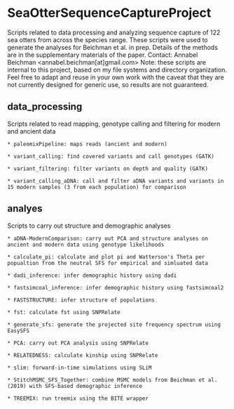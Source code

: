 # SeaOtterSequenceCaptureProject
Scripts related to data processing and analyzing sequence capture of 122 sea otters from across the species range. 
These scripts were used to generate the analyses for Beichman et al. in prep.
Details of the methods are in the supplementary materials of the paper.
Contact: Annabel Beichman <annabel.beichman[at]gmail.com>
Note: these scripts are internal to this project, based on my file systems and directory organization. 
Feel free to adapt and reuse in your own work with the caveat that they are not currently designed for generic use, so results are not guaranteed.

## data_processing
Scripts related to read mapping, genotype calling and filtering for modern and ancient data
	
	* paleomixPipeline: maps reads (ancient and modern)

	* variant_calling: find covered variants and call genotypes (GATK)
	
	* variant_filtering: filter variants on depth and quality (GATK)
	
	* variant_calling_aDNA: call and filter aDNA variants and variants in 15 modern samples (3 from each population) for comparison
	
## analyes
Scripts to carry out structure and demographic analyses

	* aDNA-ModernComparison: carry out PCA and structure analyses on ancient and modern data using genotype likelihoods
	
	* calculate_pi: calculate and plot pi and Watterson's Theta per popualtion from the neutral SFS for empirical and simluated data
	
	* dadi_inference: infer demographic history using dadi 
	
	* fastsimcoal_inference: infer demographic history using fastsimcoal2
	
	* FASTSTRUCTURE: infer structure of populations 
	
	* fst: calculate fst using SNPRelate
	
	* generate_sfs: generate the projected site frequency spectrum using EasySFS
	
	* PCA: carry out PCA analysis using SNPRelate
	
	* RELATEDNESS: calculate kinship using SNPRelate
	
	* slim: forward-in-time simulations using SLiM
	
	* StitchMSMC_SFS_Together: combine MSMC models from Beichman et al. (2019) with SFS-based demographic inference
	
	* TREEMIX: run treemix using the BITE wrapper
